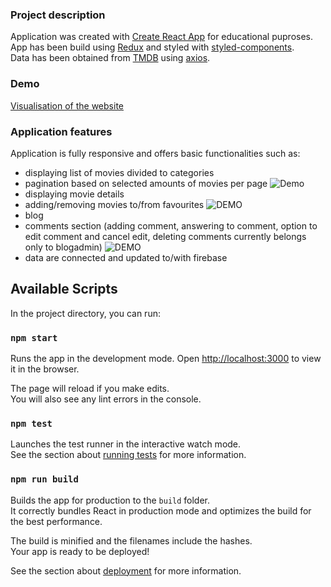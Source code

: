### Project description

Application was created with [Create React App](https://github.com/facebook/create-react-app) for educational puproses.
<br />
App has been build using [Redux](https://redux.js.org/) and styled with [styled-components](https://styled-components.com/).
<br />
Data has been obtained from [TMDB](https://www.themoviedb.org/?language=pl) using [axios](https://www.npmjs.com/package/axios).
<br />

### Demo

[Visualisation of the website](https://angry-lovelace-fdb20f.netlify.app/)

### Application features

Application is fully responsive and offers basic functionalities such as:

- displaying list of movies divided to categories
- pagination based on selected amounts of movies per page
![Demo](https://user-images.githubusercontent.com/49833192/107700734-368e2680-6cb8-11eb-809c-8316b49304d3.gif)
- displaying movie details
- adding/removing movies to/from favourites
![DEMO](https://user-images.githubusercontent.com/49833192/107573749-3f1a2a80-6bee-11eb-8390-5c838fae7eae.gif)
- blog
- comments section (adding comment, answering to comment, option to edit comment and cancel edit, deleting comments currently belongs only to blogadmin)
![DEMO](https://user-images.githubusercontent.com/49833192/107701543-5c67fb00-6cb9-11eb-912d-a47961ea6a11.gif)
- data are connected and updated to/with firebase

## Available Scripts

In the project directory, you can run:

### `npm start`

Runs the app in the development mode.
Open [http://localhost:3000](http://localhost:3000) to view it in the browser.

The page will reload if you make edits.\
You will also see any lint errors in the console.

### `npm test`

Launches the test runner in the interactive watch mode.\
See the section about [running tests](https://facebook.github.io/create-react-app/docs/running-tests) for more information.

### `npm run build`

Builds the app for production to the `build` folder.\
It correctly bundles React in production mode and optimizes the build for the best performance.

The build is minified and the filenames include the hashes.\
Your app is ready to be deployed!

See the section about [deployment](https://facebook.github.io/create-react-app/docs/deployment) for more information.
